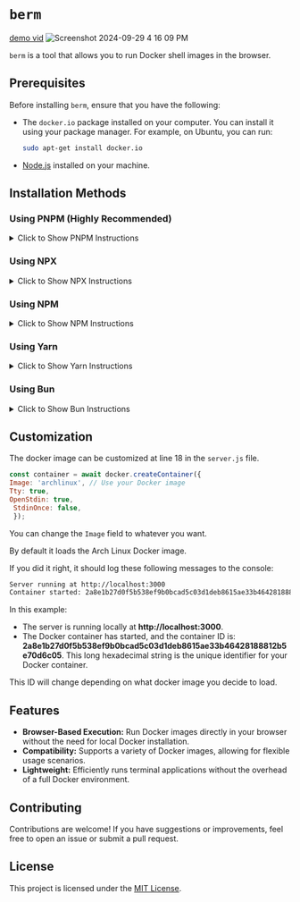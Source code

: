 
# `berm`

[demo vid](https://youtu.be/68irhURe3IQ)
![Screenshot 2024-09-29 4 16 09 PM](https://github.com/user-attachments/assets/cd6d64e3-606f-49f8-b3b3-8b0992164c24)


`berm` is a tool that allows you to run Docker shell images in the browser.


## Prerequisites

Before installing `berm`, ensure that you have the following:

- The `docker.io` package installed on your computer. You can install it using your package manager. For example, on Ubuntu, you can run:
  
  ```bash
  sudo apt-get install docker.io
  ```

- [Node.js](https://nodejs.org/) installed on your machine.

## Installation Methods

### Using PNPM (Highly Recommended)
<details>
  <summary>Click to Show PNPM Instructions</summary>

To initiate `berm` using PNPM, you can use one of the two methods below:

**Method 1: PNPM Init**

```bash
pnpm create berm
```

**Method 2: PNPX**

```bash
pnpx create-berm@1.0.0
```

After the installation, you can start the server with:

```bash
pnpm run start
# or
pnpm start
```
</details>

### Using NPX
<details>
  <summary>Click to Show NPX Instructions</summary>

To initiate `berm` using NPX, you can use the method below:

**NPX Create**

```bash
npx create-berm@1.0.0
```

After the setup, start the server with:

```bash
npm run start
# or
npm start
```
</details>

### Using NPM
<details>
  <summary>Click to Show NPM Instructions</summary>

You can initiate `berm` using NPM as follows:

**Method 1: NPM Init**

```bash
npm init berm
```

**Method 2: NPM Exec**

```bash
npm exec create-berm@1.0.0
```

Once the installation is complete, start the server with:

```bash
npm run start
# or
npm start
```
</details>

### Using Yarn
<details>
  <summary>Click to Show Yarn Instructions</summary>

To initiate `berm` using Yarn, you can use the method below:

**Yarn Create**

```bash
yarn create berm@1.0.0
```

After the installation, start the server with:

```bash
yarn run start
# or
yarn start
```
</details>

### Using Bun
<details>
  <summary>Click to Show Bun Instructions</summary>

If you're using Bun, initiate `berm` with the following method:

**Bun Create**

```bash
bun create berm@1.0.0
```

After installation, start the server with:

```bash
bun run start
# or
bun start
```
</details>

## Customization

The docker image can be customized at line 18 in the `server.js` file.

```javascript
const container = await docker.createContainer({
Image: 'archlinux', // Use your Docker image
Tty: true,
OpenStdin: true,
 StdinOnce: false,
 });
```
You can change the `Image` field to whatever you want.

By default it loads the Arch Linux Docker image.

If you did it right, it should log these following messages to the console:


```bash
Server running at http://localhost:3000
Container started: 2a8e1b27d0f5b538ef9b0bcad5c03d1deb8615ae33b46428188812b5e70d6c05
```

In this example:
- The server is running locally at **http://localhost:3000**.
- The Docker container has started, and the container ID is: **2a8e1b27d0f5b538ef9b0bcad5c03d1deb8615ae33b46428188812b5e70d6c05**. This long hexadecimal string is the unique identifier for your Docker container.


This ID will change depending on what docker image you decide to load.

## Features

- **Browser-Based Execution:** Run Docker images directly in your browser without the need for local Docker installation.
- **Compatibility:** Supports a variety of Docker images, allowing for flexible usage scenarios.
- **Lightweight:** Efficiently runs terminal applications without the overhead of a full Docker environment.


## Contributing

Contributions are welcome! If you have suggestions or improvements, feel free to open an issue or submit a pull request.

## License

This project is licensed under the [MIT License](LICENSE).
